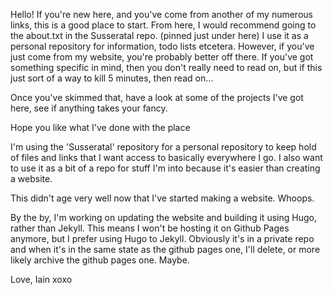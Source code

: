 Hello! If you're new here, and you've come from another of my numerous links, this is a good place to start. From here, I would recommend going to the about.txt in the Susseratal repo. (pinned just under here) 
I use it as a personal repository for information, todo lists etcetera. However, if you've just come from my website, you're probably better off there.
If you've got something specific in mind, then you don't really need to read on, but if this just sort of a way to kill 5 minutes, then read on...

Once you've skimmed that, have a look at some of the projects I've got here, see if anything takes your fancy. 

Hope you like what I've done with the place

I'm using the 'Susseratal' repository for a personal repository to keep hold of files and links that I want access to basically everywhere I go. I also want to use it as a bit of a repo for stuff I'm into because it's easier than creating a website. 

This didn't age very well now that I've started making a website. Whoops.

By the by, I'm working on updating the website and building it using Hugo, rather than Jekyll. This means I won't be hosting it on Github Pages anymore, but I prefer using Hugo to Jekyll. 
Obviously it's in a private repo and when it's in the same state as the github pages one, I'll delete, or more likely archive the github pages one. Maybe.

Love, Iain
xoxo
